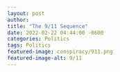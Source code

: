 ```yaml
---
layout: post
author: 
title: "The 9/11 Sequence"
date: 2022-02-22 04:44:00 -0600
categories: Politics
tags: Politics
featured-image: conspiracy/911.png
featured-image-alt: 9/11 
---
```

<a href="http://thenewworldpost.com/politics/2003/11/13/saddam-hussein-captured.html" data-iframely-url></a>

